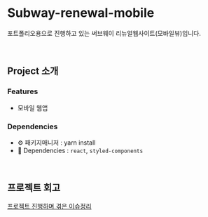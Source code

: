 # Subway-renewal-mobile

포트폴리오용으로 진행하고 있는 써브웨이 리뉴얼웹사이트(모바일뷰)입니다.

<br/>

## Project 소개

### Features
- 모바일 웹앱

### Dependencies
- ⚙ 패키지매니저 : yarn install <br/>
- 🔨 Dependencies : `react`, `styled-components`<br/>

<br/>

## 프로젝트 회고
[프로젝트 진행하며 겪은 이슈정리](https://github.com/sukyoungshin/TIL/blob/main/Note/subway-renewal-mobile.md)
